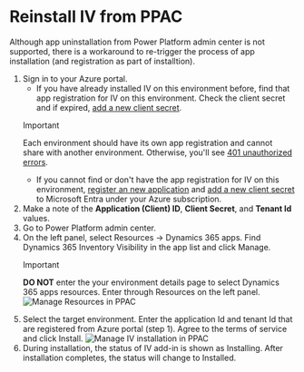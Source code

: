 # Reinstall IV from PPAC

Although app uninstallation from Power Platform admin center is not supported, there is a workaround to re-trigger the process of app installation (and registration as part of installtion).

1. Sign in to your Azure portal.
    - If you have already installed IV on this environment before, find that app registration for IV on this environment. Check the client secret and if expired, [add a new client secret](https://learn.microsoft.com/entra/identity-platform/quickstart-register-app?tabs=certificate#add-credentials).
    > [!IMPORTANT]
    > Each environment should have its own app registration and cannot share with another environment. Otherwise, you'll see [401 unauthorized errors](401%20unauthorized%20invalid%20token%20issue.md).
    - If you cannot find or don't have the app registration for IV on this environment, [register an new application](https://learn.microsoft.com/entra/identity-platform/quickstart-register-app) and [add a new client secret](https://learn.microsoft.com/entra/identity-platform/quickstart-register-app?tabs=certificate#add-credentials) to Microsoft Entra under your Azure subscription. 
1. Make a note of the **Application (Client) ID**, **Client Secret**, and **Tenant Id** values.
1. Go to Power Platform admin center.
1. On the left panel, select Resources -> Dynamics 365 apps. Find Dynamics 365 Inventory Visibility in the app list and click Manage.
    > [!IMPORTANT]
    > **DO NOT** enter the your environment details page to select Dynamics 365 apps resources. Enter through Resources on the left panel.
![Manage Resources in PPAC](media/ppac-manage-resources.png)
1. Select the target environment. Enter the application Id and tenant Id that are registered from Azure portal (step 1). Agree to the terms of service and click Install.
![Manage IV installation in PPAC](media/ppac-manage-IV-install.png)
1. During installation, the status of IV add-in is shown as Installing. After installation completes, the status will change to Installed.